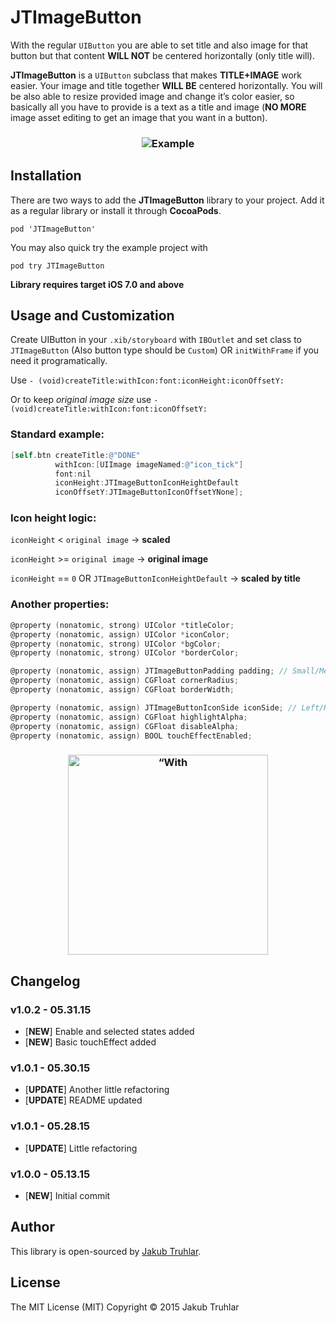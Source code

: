 # JTImageButton
With the regular `UIButton` you are able to set title and also image for that button but that content **WILL NOT** be centered horizontally (only title will). 

**JTImageButton** is a `UIButton` subclass that makes **TITLE+IMAGE** work easier. Your image and title together **WILL BE** centered horizontally. You will be also able to resize provided image and change it’s color easier, so basically all you have to provide is a text as a title and image (**NO MORE** image asset editing to get an image that you want in a button).

<h3 align="center">
  <img src="https://github.com/kubatru/JTImageButton/blob/master/Screens/img_example.png" alt="Example"/>
</h3>

## Installation
There are two ways to add the **JTImageButton** library to your project. Add it as a regular library or install it through **CocoaPods**.

`pod 'JTImageButton'`

You may also quick try the example project with

`pod try JTImageButton`

**Library requires target iOS 7.0 and above**

## Usage and Customization

Create UIButton in your `.xib/storyboard` with `IBOutlet` and set class to `JTImageButton` (Also button type should be `Custom`) OR `initWithFrame` if you need it programatically.

Use `- (void)createTitle:withIcon:font:iconHeight:iconOffsetY:`

Or to keep *original image size* use `- (void)createTitle:withIcon:font:iconOffsetY:`

### Standard example:
```objective-c
[self.btn createTitle:@"DONE" 
          withIcon:[UIImage imageNamed:@"icon_tick"] 
          font:nil 
          iconHeight:JTImageButtonIconHeightDefault 
          iconOffsetY:JTImageButtonIconOffsetYNone];
```


### Icon height logic:

`iconHeight` < `original image` -> **scaled**

`iconHeight` >= `original image` -> **original image**

`iconHeight` == `0` OR `JTImageButtonIconHeightDefault` -> **scaled by title**


### Another properties:
```objective-c
@property (nonatomic, strong) UIColor *titleColor;
@property (nonatomic, assign) UIColor *iconColor;
@property (nonatomic, strong) UIColor *bgColor;
@property (nonatomic, strong) UIColor *borderColor;

@property (nonatomic, assign) JTImageButtonPadding padding; // Small/Medium/Big/None
@property (nonatomic, assign) CGFloat cornerRadius;
@property (nonatomic, assign) CGFloat borderWidth;

@property (nonatomic, assign) JTImageButtonIconSide iconSide; // Left/Right
@property (nonatomic, assign) CGFloat highlightAlpha;
@property (nonatomic, assign) CGFloat disableAlpha;
@property (nonatomic, assign) BOOL touchEffectEnabled;
```

<h3 align="center">
  <img src="https://github.com/kubatru/JTImageButton/blob/master/Screens/with_effect.gif" alt=“With simple effect“ width="320"/>
</h3>

## Changelog

### v1.0.2 - 05.31.15
- [**NEW**] Enable and selected states added
- [**NEW**] Basic touchEffect added

### v1.0.1 - 05.30.15
- [**UPDATE**] Another little refactoring
- [**UPDATE**] README updated

### v1.0.1 - 05.28.15
- [**UPDATE**] Little refactoring

### v1.0.0 - 05.13.15
- [**NEW**] Initial commit

## Author
This library is open-sourced by [Jakub Truhlar](http://kubatruhlar.cz).
    
## License
The MIT License (MIT)
Copyright © 2015 Jakub Truhlar
